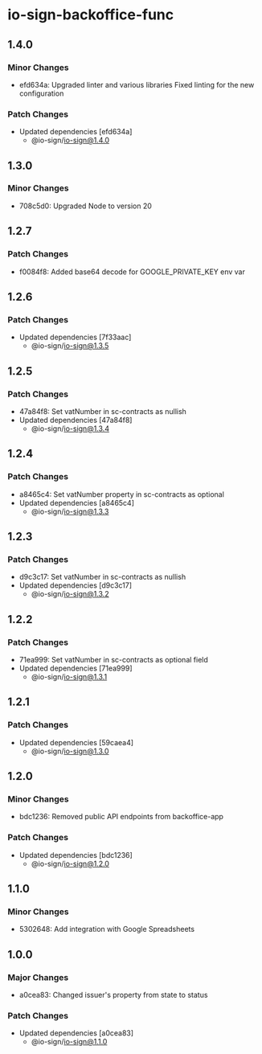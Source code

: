 # io-sign-backoffice-func

## 1.4.0

### Minor Changes

- efd634a: Upgraded linter and various libraries
  Fixed linting for the new configuration

### Patch Changes

- Updated dependencies [efd634a]
  - @io-sign/io-sign@1.4.0

## 1.3.0

### Minor Changes

- 708c5d0: Upgraded Node to version 20

## 1.2.7

### Patch Changes

- f0084f8: Added base64 decode for GOOGLE_PRIVATE_KEY env var

## 1.2.6

### Patch Changes

- Updated dependencies [7f33aac]
  - @io-sign/io-sign@1.3.5

## 1.2.5

### Patch Changes

- 47a84f8: Set vatNumber in sc-contracts as nullish
- Updated dependencies [47a84f8]
  - @io-sign/io-sign@1.3.4

## 1.2.4

### Patch Changes

- a8465c4: Set vatNumber property in sc-contracts as optional
- Updated dependencies [a8465c4]
  - @io-sign/io-sign@1.3.3

## 1.2.3

### Patch Changes

- d9c3c17: Set vatNumber in sc-contracts as nullish
- Updated dependencies [d9c3c17]
  - @io-sign/io-sign@1.3.2

## 1.2.2

### Patch Changes

- 71ea999: Set vatNumber in sc-contracts as optional field
- Updated dependencies [71ea999]
  - @io-sign/io-sign@1.3.1

## 1.2.1

### Patch Changes

- Updated dependencies [59caea4]
  - @io-sign/io-sign@1.3.0

## 1.2.0

### Minor Changes

- bdc1236: Removed public API endpoints from backoffice-app

### Patch Changes

- Updated dependencies [bdc1236]
  - @io-sign/io-sign@1.2.0

## 1.1.0

### Minor Changes

- 5302648: Add integration with Google Spreadsheets

## 1.0.0

### Major Changes

- a0cea83: Changed issuer's property from state to status

### Patch Changes

- Updated dependencies [a0cea83]
  - @io-sign/io-sign@1.1.0
